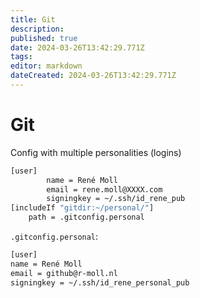 ```yaml
---
title: Git
description: 
published: true
date: 2024-03-26T13:42:29.771Z
tags: 
editor: markdown
dateCreated: 2024-03-26T13:42:29.771Z
---
```


# Git

Config with multiple personalities (logins)

```bash
[user]
        name = René Moll
        email = rene.moll@XXXX.com
        signingkey = ~/.ssh/id_rene_pub
[includeIf "gitdir:~/personal/"]
    path = .gitconfig.personal
```

`.gitconfig.personal`:

```bash
[user]
name = René Moll
email = github@r-moll.nl
signingkey = ~/.ssh/id_rene_personal_pub
```
